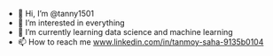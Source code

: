 - 👋 Hi, I’m @tanny1501
- 👀 I’m interested in everything 
- 🌱 I’m currently learning data science and machine learning 
- 📫 How to reach me www.linkedin.com/in/tanmoy-saha-9135b0104
